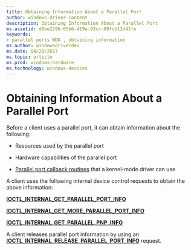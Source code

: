 ```yaml
---
title: Obtaining Information About a Parallel Port
author: windows-driver-content
description: Obtaining Information About a Parallel Port
ms.assetid: d8ae2296-05b6-419a-93cc-00fcb12d41fe
keywords:
- parallel ports WDK , obtaining information
ms.author: windowsdriverdev
ms.date: 04/20/2017
ms.topic: article
ms.prod: windows-hardware
ms.technology: windows-devices
---
```


# Obtaining Information About a Parallel Port





Before a client uses a parallel port, it can obtain information about the following:

-   Resources used by the parallel port

-   Hardware capabilities of the parallel port

-   [Parallel port callback routines](https://msdn.microsoft.com/library/windows/hardware/ff544307) that a kernel-mode driver can use

A client uses the following internal device control requests to obtain the above information:

[**IOCTL\_INTERNAL\_GET\_PARALLEL\_PORT\_INFO**](https://msdn.microsoft.com/library/windows/hardware/ff544002)

[**IOCTL\_INTERNAL\_GET\_MORE\_PARALLEL\_PORT\_INFO**](https://msdn.microsoft.com/library/windows/hardware/ff543996)

[**IOCTL\_INTERNAL\_GET\_PARALLEL\_PNP\_INFO**](https://msdn.microsoft.com/library/windows/hardware/ff543997)

A client releases parallel port information by using an [**IOCTL\_INTERNAL\_RELEASE\_PARALLEL\_PORT\_INFO**](https://msdn.microsoft.com/library/windows/hardware/ff544047) request.

 

 




